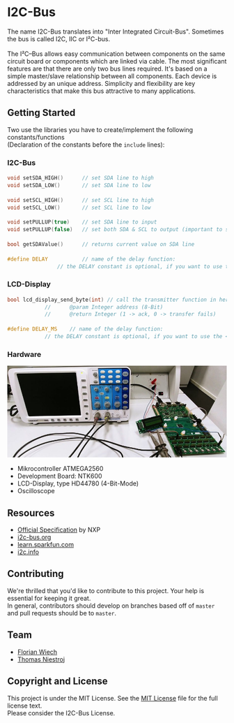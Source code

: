 # I2C-Bus

The name I2C-Bus translates into "Inter Integrated Circuit-Bus". Sometimes the bus is called I2C, IIC or I&sup2;C-bus.
<br><br>
The I&sup2;C–Bus allows easy communication between components on the same circuit board or components which are linked via cable.
The most significant features are that there are only two bus lines required. It's based on a simple master/slave relationship between all components. Each device is addressed by an unique address.
Simplicity and flexibility are key characteristics that make this bus attractive to many applications.

## Getting Started
Two use the libraries you have to create/implement the following constants/functions<br>
(Declaration of the constants before the `include` lines):

### I2C-Bus
```c
void setSDA_HIGH()		// set SDA line to high
void setSDA_LOW()		// set SDA line to low

void setSCL_HIGH()		// set SCL line to high
void setSCL_LOW()		// set SCL line to low

void setPULLUP(true)	// set SDA line to input
void setPULLUP(false)	// set both SDA & SCL to output (important to set both!)

bool getSDAValue()		// returns current value on SDA line

#define DELAY			// name of the delay function:
				// the DELAY constant is optional, if you want to use the <util/delay> library.

```

### LCD-Display
```c
bool lcd_display_send_byte(int)	// call the transmitter function in here
			//		@param Integer address (8-Bit)
			//		@return Integer (1 -> ack, 0 -> transfer fails)

#define DELAY_MS	// name of the delay function:
			// the DELAY constant is optional, if you want to use the <util/delay> library.
```

### Hardware
![Hardware Setup](assets/hardware_complete.jpg)
* Mikrocontroller ATMEGA2560
* Development Board: NTK600
* LCD-Display, type HD44780 (4-Bit-Mode)
* Oscilloscope

## Resources

* [Official Specification](https://www.nxp.com/docs/en/user-guide/UM10204.pdf) by NXP
* [i2c-bus.org](https://www.i2c-bus.org/)
* [learn.sparkfun.com](https://learn.sparkfun.com/tutorials/i2c)
* [i2c.info](http://i2c.info/i2c-bus-specification)

## Contributing
We're thrilled that you'd like to contribute to this project. Your help is essential for keeping it great.<br>
In general, contributors should develop on branches based off of `master` and pull requests should be to `master`.

## Team
* [Florian Wiech](https://github.com/florianwiech)
* [Thomas Niestroj](https://github.com/Manorka)

## Copyright and License

This project is under the MIT License. See the [MIT License](LICENSE.md) file for the full license text.
<br>
Please consider the I2C-Bus License.
